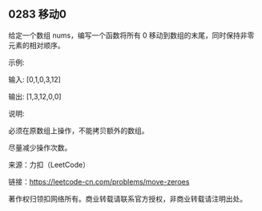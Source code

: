 ## 0283 移动0

给定一个数组 nums，编写一个函数将所有 0 移动到数组的末尾，同时保持非零元素的相对顺序。

示例:

输入: [0,1,0,3,12]

输出: [1,3,12,0,0]

说明:


必须在原数组上操作，不能拷贝额外的数组。

尽量减少操作次数。

来源：力扣（LeetCode）

链接：https://leetcode-cn.com/problems/move-zeroes

著作权归领扣网络所有。商业转载请联系官方授权，非商业转载请注明出处。